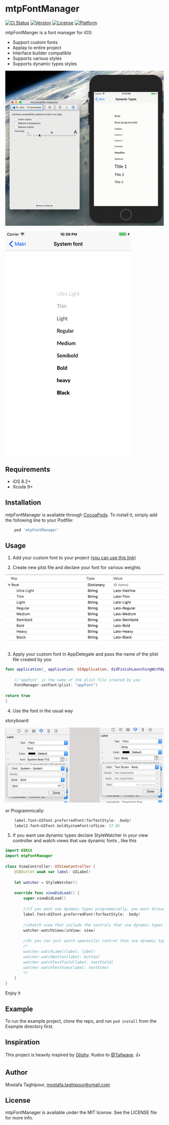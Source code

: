 # mtpFontManager

[![CI Status](http://img.shields.io/travis/mostafa.taghipour@ymail.com/mtpFontManager.svg?style=flat)](https://travis-ci.org/mostafa.taghipour@ymail.com/mtpFontManager)
[![Version](https://img.shields.io/cocoapods/v/mtpFontManager.svg?style=flat)](http://cocoapods.org/pods/mtpFontManager)
[![License](https://img.shields.io/cocoapods/l/mtpFontManager.svg?style=flat)](http://cocoapods.org/pods/mtpFontManager)
[![Platform](https://img.shields.io/cocoapods/p/mtpFontManager.svg?style=flat)](http://cocoapods.org/pods/mtpFontManager)



mtpFontManger is a font manager for iOS:

- Support custom fonts
- Applay to entire project
- Interface builder compatible
- Supports various styles
- Supports dynamic types styles

![dynamic types](/screenshots/1.gif)

![system font](/screenshots/2.png)



## Requirements
- iOS 8.2+
- Xcode 9+

## Installation

mtpFontManager is available through [CocoaPods](http://cocoapods.org). To install
it, simply add the following line to your Podfile:

```ruby
    pod 'mtpFontManager'
```

## Usage
1. Add your custom font to  your project ([you can use this link](https://medium.com/yay-its-erica/how-to-import-fonts-into-xcode-swift-3-f0de7e921ef8))

2. Create new plist file and declare your font for various weights

![font plist file](/screenshots/3.png)

3. Apply your custom font in AppDelegate and pass the name of the plist file created by you

```swift
func application(_ application: UIApplication, didFinishLaunchingWithOptions launchOptions: [UIApplicationLaunchOptionsKey: Any]?) -> Bool {

    //'appFont' is the name of the plist file created by you
    FontManager.setFont(plist: "appFont")

return true
}
```

4. Use the font in the usual way

storyboard:

![use storyboard](/screenshots/4.png)

or Programmically:

```swift
    label.font=UIFont.preferredFont(forTextStyle: .body)
    label2.font=UIFont.boldSystemFont(ofSize: 17.0)
```

5. If you want use dynamic types declare StyleWatcher in your view controller and watch views that use dynamic fonts , like this

```swift
import UIKit
import mtpFontManager

class ViewController: UIViewController {
    @IBOutlet weak var label: UILabel!

    let watcher = StyleWatcher()

    override func viewDidLoad() {
        super.viewDidLoad()

        //if you want use dynamic types programmically, you must dcleare it before watch views
        label.font=UIFont.preferredFont(forTextStyle: .body)

        //whatch view that include the controls that use dynamic types
        watcher.watchViews(inView: view)

        //Or you can just watch spececific control that use dynamic types
        /*
        watcher.watchLabel(label: label)
        watcher.watchButton(label: button)
        watcher.watchTextField(label: textField)
        watcher.watchTextView(label: textView)
        */
    }
}
```

Enjoy it



## Example

To run the example project, clone the repo, and run `pod install` from the Example directory first.

## Inspiration
This project is heavily inspired by [Gliphy](https://github.com/Tallwave/Gliphy).
Kudos to [@Tallwave](https://github.com/Tallwave). :thumbsup:

## Author

Mostafa Taghipour, mostafa.taghipour@ymail.com

## License

mtpFontManager is available under the MIT license. See the LICENSE file for more info.
